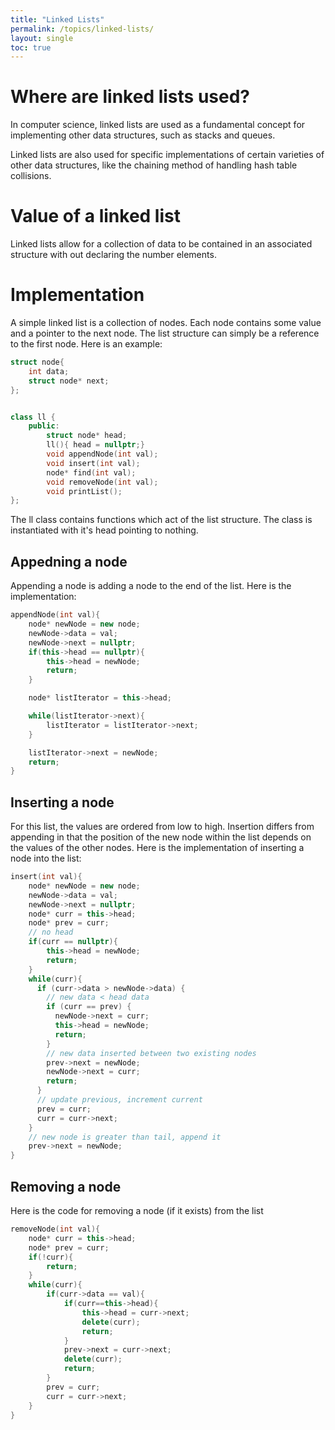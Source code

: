 ```yaml
---
title: "Linked Lists"
permalink: /topics/linked-lists/
layout: single
toc: true
---
```

# Where are linked lists used?

In computer science, linked lists are used as a fundamental concept for implementing other data structures, such as stacks and queues. 

Linked lists are also used for specific implementations of certain varieties of other data structures, like the chaining method of handling hash table collisions.

# Value of a linked list

Linked lists allow for a collection of data to be contained in an associated structure with out declaring the number elements. 

# Implementation

A simple linked list is a collection of nodes. Each node contains some value and a pointer to the next node. The list structure can simply be a reference to the first node. Here is an example:

```c++
struct node{
    int data;
    struct node* next;
};


class ll {
    public:
        struct node* head;
        ll(){ head = nullptr;}
        void appendNode(int val);
        void insert(int val);
        node* find(int val);
        void removeNode(int val);
        void printList();
};
```

The ll class contains functions which act of the list structure. The class is instantiated with it's head pointing to nothing.

## Appedning a node

Appending a node is adding a node to the end of the list. Here is the implementation:

```c++
appendNode(int val){
    node* newNode = new node;
    newNode->data = val;
    newNode->next = nullptr;
    if(this->head == nullptr){
        this->head = newNode;
        return;
    }

    node* listIterator = this->head;

    while(listIterator->next){
        listIterator = listIterator->next;
    }

    listIterator->next = newNode;
    return;
}
```

## Inserting a node

For this list, the values are ordered from low to high. Insertion differs from appending in that the position of the new node within the list depends on the values of the other nodes. Here is the implementation of inserting a node into the list:

```c++
insert(int val){
    node* newNode = new node;
    newNode->data = val;
    newNode->next = nullptr;
    node* curr = this->head;
    node* prev = curr;
    // no head
    if(curr == nullptr){
        this->head = newNode;
        return;
    }
    while(curr){
      if (curr->data > newNode->data) {
        // new data < head data
        if (curr == prev) {
          newNode->next = curr;
          this->head = newNode;
          return;
        }
        // new data inserted between two existing nodes
        prev->next = newNode;
        newNode->next = curr;
        return;
      }
      // update previous, increment current
      prev = curr;
      curr = curr->next;
    }
    // new node is greater than tail, append it
    prev->next = newNode;
}
```

## Removing a node

Here is the code for removing a node (if it exists) from the list

```c++
removeNode(int val){
    node* curr = this->head;
    node* prev = curr;
    if(!curr){
        return;
    }
    while(curr){
        if(curr->data == val){
            if(curr==this->head){
                this->head = curr->next;
                delete(curr);
                return;
            }
            prev->next = curr->next;
            delete(curr);
            return;
        }
        prev = curr;
        curr = curr->next;
    }
}
```
